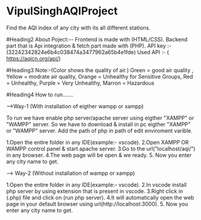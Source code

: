 # VipulSinghAQIProject
Find the AQI index of any city with its all different stations.

#Heading2
About Poject:--
Frontend is made with (HTML/CSS).
Backend part that is Api integration & fetch part made with (PHP).
API key :- (32242342824e6b4c038474a3477962a65b4e1fde)
Used API :- ( https://aqicn.org/api/)

#Heading3
Note:-(Color shows the quality of air.)
 Green = good air quality ,
 Yellow = modrate air quality,
 Orange = Unhealthy for Sensitive Groups,
 Red = Unhealthy,
 Purple = Very Unhealthy,
 Marron = Hazardous
 
 #Heading4
 How to run.......

-->Way-1 (With installation of eigther wampp or xampp)

To run we have enable php server/apache server using eigther "XAMPP" or "WAMPP" server.
So we have to download & install in pc eigther "XAMPP" or "WAMPP" server.
Add the path of php in path of edit enviroment varible.

1.Open the entire folder in any IDE(example:- vscode).
2.Open XAMPP OR WAMPP control panel & start apache server.
3.Go to the url("localhost/aqi/") in any browser.
4.The web page will be open & we ready.
5. Now you enter any city name to get.

--> Way-2 (Without installation of wampp or xampp)

1.Open the entire folder in any IDE(example:- vscode).
2.In vscode install php server by using extension that is present in vscode.
3.Right click in (.php) file and click on (run php server).
4.It will automatically open the web page in your default browser 
using url(http://localhost:3000).
5. Now you enter any city name to get.
 
